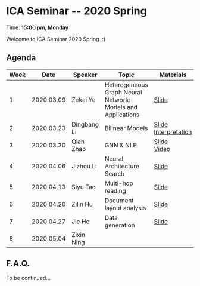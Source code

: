  # ICA Seminar -- 2020 Spring

Time: **15:00 pm, Monday**

Welcome to ICA Seminar 2020 Spring. :)



## Agenda

| Week | Date       | Speaker     | Topic                                                       | Materials                                                    |
| ---- | ---------- | ----------- | ----------------------------------------------------------- | ------------------------------------------------------------ |
| 1    | 2020.03.09 | Zekai Ye    | Heterogeneous Graph Neural Network: Models and Applications | [Slide](./week1/HeterogeneousGNN.pdf)                        |
| 2    | 2020.03.23 | Dingbang Li | Bilinear Models                                             | [Slide](./week2/BilinearModelsSlide.pdf)<br/>[Interpretation](./week2/BilinearModelsNotes.pdf) |
| 3    | 2020.03.30 | Qian Zhao   | GNN & NLP                                                   | [Slide](./week3/GNN&NLP.pdf)<br/>[Video](https://www.bilibili.com/video/BV1az411h7dU/) |
| 4    | 2020.04.06 | Jizhou Li   | Neural Architecture Search                                  | [Slide](./week4/NAS.pdf)                                     |
| 5    | 2020.04.13 | Siyu Tao    | Multi-hop reading                                           | [Slide](./week5/MultiHopReading.pdf)                         |
| 6    | 2020.04.20 | Zilin Hu    | Document layout analysis                                    | [Slide](./week6/DLA.pdf)                                     |
| 7    | 2020.04.27 | Jie He      | Data generation                                             | [Slide](./week7/DataGeneration.pdf)                          |
| 8    | 2020.05.04 | Zixin Ning  |                                                             |                                                              |



## F.A.Q.

To be continued...